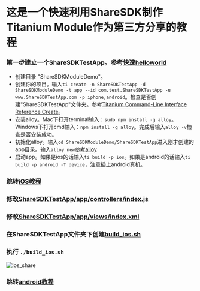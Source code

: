这是一个快速利用ShareSDK制作Titanium Module作为第三方分享的教程
========================================================

### 第一步建立一个ShareSDKTestApp。参考[快速helloworld](https://github.com/mdsb100/titanium-good-practices/blob/master/%E5%BF%AB%E9%80%9FHelloWord.md)
- 创建目录 "ShareSDKModuleDemo"。
- 创建你的项目。输入`ti create -n ShareSDKTestApp -d ShareSDKModuleDemo -t app --id com.test.ShareSDKTestApp -u www.ShareSDKTestApp.com -p iphone,android`。检查是否创建"ShareSDKTestApp"文件夹。参考[Titanium Command-Line Interface Reference Create](http://docs.appcelerator.com/titanium/3.0/#!/guide/Titanium_Command-Line_Interface_Reference-section-35619828_TitaniumCommand-LineInterfaceReference-Create)。
- 安装alloy。Mac下打开terminal输入：`sudo npm install -g alloy`。 Windows下打开cmd输入：`npm install -g alloy`。完成后输入`alloy -v`检查是否安装成功。
- 初始化alloy。输入`cd ShareSDKModuleDemo/ShareSDKTestApp`进入刚才创建的app目录。输入`alloy new`[参考alloy](http://docs.appcelerator.com/titanium/3.0/#!/guide/Alloy_Quick_Start)
- 启动app。如果是ios的话输入`ti build -p ios`。如果是android的话输入`ti build -p android -T device`，注意插上android真机。

### 跳转[iOS教程](https://github.com/mdsb100/titanium-good-practices/tree/master/ShareSDKModuleDemo/ios)

### 修改[ShareSDKTestApp/app/controllers/index.js](https://github.com/mdsb100/titanium-good-practices/blob/master/ShareSDKModuleDemo/ShareSDKTestApp/app/controllers/index.js)

### 修改[ShareSDKTestApp/app/views/index.xml](https://github.com/mdsb100/titanium-good-practices/blob/master/ShareSDKModuleDemo/ShareSDKTestApp/app/views/index.xml)

### 在ShareSDKTestApp文件夹下创建[build_ios.sh](https://github.com/mdsb100/titanium-good-practices/blob/master/ShareSDKModuleDemo/ShareSDKTestApp/build_ios.sh)

### 执行 ```./build_ios.sh```
![ios_share](https://cloud.githubusercontent.com/assets/2350193/5606490/99f580e0-946c-11e4-89d3-7a3036bb5508.png)


### 跳转[android教程](https://github.com/mdsb100/titanium-good-practices/tree/master/ShareSDKModuleDemo/android)

